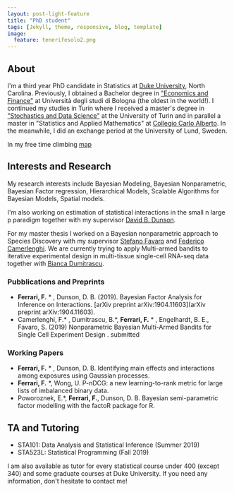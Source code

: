 ```yaml
---
layout: post-light-feature
title: "PhD student"
tags: [Jekyll, theme, responsive, blog, template]
image:
  feature: tenerifesolo2.png
---
```


## About
I'm a third year PhD candidate in Statistics at [Duke University](http://stat.duke.edu), North Carolina. Previously, I obtained a Bachelor degree in ["Economics and Finance"](http://corsi.unibo.it/1cycle/EconomicsFinance/Pages/default.aspx) at Università degli studi di Bologna (the oldest in the world!). I continued my studies in Turin where I received a master's degree in ["Stochastics and Data Science"](http://www.master-sds.unito.it/do/home.pl) at the University of Turin and in parallel a master in "Statistics and Applied Mathematics" at [Collegio Carlo Alberto](http://carloalberto.org). In the meanwhile, I did an exchange period at the University of Lund, Sweden. 

In my free time climbing [map](https://github.com/fedfer/climbing/climbing.html)


## Interests and Research  
My research interests include Bayesian Modeling, Bayesian Nonparametric, Bayesian Factor regression, Hierarchical Models, Scalable Algorithms for Bayesian Models, Spatial models.

I'm also working on estimation of statistical interactions in the small n large p paradigm together with my supervisor [David B. Dunson](https://www2.stat.duke.edu/~dunson/).

For my master thesis I worked on a Bayesian nonparametric approach to Species Discovery with my supervisor [Stefano Favaro](http://www.carloalberto.org/people/faculty/fellows/favaro/) and [Federico Camerlenghi](http://www-dimat.unipv.it/~camerlenghi/). We are currently trying to apply Multi-armed bandits to iterative experimental design in multi-tissue single-cell RNA-seq data together with [Bianca Dumitrascu](https://b2du.github.io/). 

### Pubblications and Preprints

* **Ferrari, F.**  * , Dunson, D. B. (2019). Bayesian Factor Analysis for Inference on Interactions. [arXiv preprint arXiv:1904.11603](arXiv preprint arXiv:1904.11603).
* Camerlenghi, F.* , Dumitrascu, B.*, **Ferrari, F.** * , Engelhardt, B. E., Favaro, S. (2019) Nonparametric Bayesian Multi-Armed Bandits for Single Cell Experiment Design . submitted

### Working Papers

* **Ferrari, F.** * , Dunson, D. B. Identifying main effects and interactions among exposures using Gaussian processes.
* **Ferrari, F.** *, Wong, U. P-nDCG: a new learning-to-rank metric for large lists of imbalanced binary data.
* Poworoznek, E.*, **Ferrari, F.**, Dunson, D. B. Bayesian semi-parametric factor modelling with the factoR package for R.

## TA and Tutoring
* STA101: Data Analysis and Statistical Inference (Summer 2019)
* STA523L: Statistical Programming (Fall 2019)

I am also available as tutor for every statistical course under 400 (except 340) and some graduate courses at Duke University. If you need any information, don't hesitate to contact me! 
